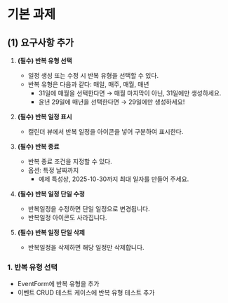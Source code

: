 # 기본 과제

## (1) 요구사항 추가

1. **(필수) 반복 유형 선택**
   - 일정 생성 또는 수정 시 반복 유형을 선택할 수 있다.
   - 반복 유형은 다음과 같다: 매일, 매주, 매월, 매년
     - 31일에 매월을 선택한다면 → 매월 마지막이 아닌, 31일에만 생성하세요.
     - 윤년 29일에 매년을 선택한다면 → 29일에만 생성하세요!
2. **(필수) 반복 일정 표시**
   - 캘린더 뷰에서 반복 일정을 아이콘을 넣어 구분하여 표시한다.
3. **(필수) 반복 종료**
   - 반복 종료 조건을 지정할 수 있다.
   - 옵션: 특정 날짜까지
     - 예제 특성상, 2025-10-30까지 최대 일자를 만들어 주세요.
4. **(필수) 반복 일정 단일 수정**
   - 반복일정을 수정하면 단일 일정으로 변경됩니다.
   - 반복일정 아이콘도 사라집니다.
5. **(필수) 반복 일정 단일 삭제**

   - 반복일정을 삭제하면 해당 일정만 삭제합니다.

### 1. 반복 유형 선택

- EventForm에 반복 유형을 추가
- 이벤트 CRUD 테스트 케이스에 반복 유형 테스트 추가
